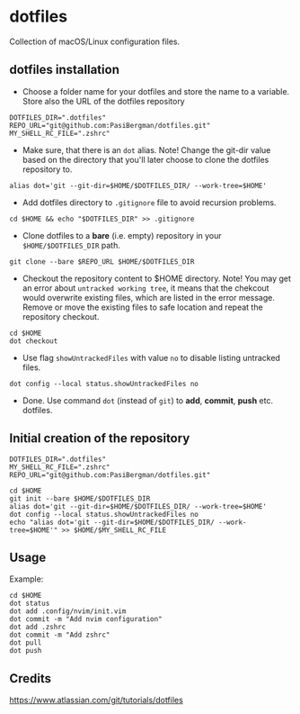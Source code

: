 # dotfiles

Collection of macOS/Linux configuration files.

## dotfiles installation

- Choose a folder name for your dotfiles and store the name to a variable. Store also the URL of the dotfiles repository

```shell
DOTFILES_DIR=".dotfiles"
REPO_URL="git@github.com:PasiBergman/dotfiles.git"
MY_SHELL_RC_FILE=".zshrc"
```

- Make sure, that there is an `dot` alias. Note! Change the git-dir value based on the directory that you'll later choose to clone the dotfiles repository to.

```shell
alias dot='git --git-dir=$HOME/$DOTFILES_DIR/ --work-tree=$HOME'
```

- Add dotfiles directory to `.gitignore` file to avoid recursion problems.

```shell
cd $HOME && echo "$DOTFILES_DIR" >> .gitignore
```

- Clone dotfiles to a **bare** (i.e. empty) repository in your `$HOME/$DOTFILES_DIR` path.

```shell
git clone --bare $REPO_URL $HOME/$DOTFILES_DIR
```

- Checkout the repository content to $HOME directory. Note! You may get an error about `untracked working tree`, it means that the chekcout would overwrite existing files, which are listed in the error message. Remove or move the existing files to safe location and repeat the repository checkout.

```shell
cd $HOME
dot checkout
```

- Use flag `showUntrackedFiles` with value `no` to disable listing untracked files.

```shell
dot config --local status.showUntrackedFiles no
```

- Done. Use command `dot` (instead of `git`) to **add**, **commit**, **push** etc. dotfiles.

## Initial creation of the repository

```shell
DOTFILES_DIR=".dotfiles"
MY_SHELL_RC_FILE=".zshrc"
REPO_URL="git@github.com:PasiBergman/dotfiles.git"

cd $HOME
git init --bare $HOME/$DOTFILES_DIR
alias dot='git --git-dir=$HOME/$DOTFILES_DIR/ --work-tree=$HOME'
dot config --local status.showUntrackedFiles no
echo "alias dot='git --git-dir=$HOME/$DOTFILES_DIR/ --work-tree=$HOME'" >> $HOME/$MY_SHELL_RC_FILE
```

## Usage

Example:

```shell
cd $HOME
dot status
dot add .config/nvim/init.vim
dot commit -m "Add nvim configuration"
dot add .zshrc
dot commit -m "Add zshrc"
dot pull
dot push
```

## Credits

https://www.atlassian.com/git/tutorials/dotfiles
